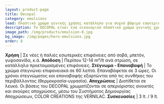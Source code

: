 ```yaml
---
layout: product-page
title: Decopal
category: emulsions
lead: Πλαστικό χρώμα γενικής χρήσης κατάλληλο για συχνό βάψιμο εσωτερικών χώρων
description: Το DECOPAL είναι ένα οικονομικό πλαστικό χρώμα γενικής χρήσης, κατάλληλο για την προστασία και διακόσμηση εσωτερικών επιφανειών όπως τοίχοι, ταβάνια, αποθήκες, κλιμακοστάσια. Αποτελεί την πλεον οικονομική λύση, για χώρους που χρειάζονται συχνό βάψιμο και φρεσκάρισμα, όπως μεγάλα δημόσια έργα, σχολεία, ξενοδοχεία, νοσοκομεία, εργοστάσια. Εφαρμόζεται εύκολα και γρήγορα σε οποιαδήποτε νέα ή παλιά επιφάνεια από σοβά, μπετόν, τούβλο, ξύλο, γυψοσανίδα, προσφέροντας μία όμορφη λεία ματ επιφάνεια. Το DECOPAL συνδυάζει μεγάλη λευκότητα, υψηλή καλυπτικότητα, απόδοση, ευκολία εφαρμογής και πολύ καλό άπλωμα.
image_path: /img/products/emulsion-8.jpg
bg_image: /img/pages/hero-emulsions.jpg
order: 8
---
```


**Χρήση** | Σε νέες ή παλιές εσωτερικές επιφάνειες από σοβά, μπετόν, γυψοσανίδα, κ.ά.
**Απόδοση** | Περίπου 12-14 m²/lt ανά στρώση, σε κατάλληλα  προετοιμασμένες επιφάνειες.
**Στέγνωμα - Επαναβαφή** | Το χρώμα στεγνώνει επιφανειακά σε 60 λεπτά. Επαναβάφεται σε 3 ώρες. Οι χρόνοι στεγνώματος και επαναβαφής εξαρτώνται από τις συνθήκες του περιβάλλοντος (θερμοκρασία-υγρασία).
**Αποχρώσεις** |  Διατίθεται σε λευκό. Οι βάσεις του DECOPAL χρωματίζονται σε απεριόριστες ανοικτές και σκούρες αποχρώσεις, μέσω του Συστήματος Δημιουργίας Αποχρώσεων, COLOR CREATIONS της VERNILAC.
**Συσκευασίες** | 3 lt. / 9 lt.
